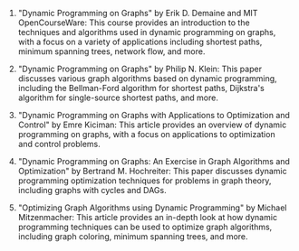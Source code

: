 

1. "Dynamic Programming on Graphs" by Erik D. Demaine and MIT OpenCourseWare: This course provides an introduction to the techniques and algorithms used in dynamic programming on graphs, with a focus on a variety of applications including shortest paths, minimum spanning trees, network flow, and more.

2. "Dynamic Programming on Graphs" by Philip N. Klein: This paper discusses various graph algorithms based on dynamic programming, including the Bellman-Ford algorithm for shortest paths, Dijkstra's algorithm for single-source shortest paths, and more.

3. "Dynamic Programming on Graphs with Applications to Optimization and Control" by Emre Kiciman: This article provides an overview of dynamic programming on graphs, with a focus on applications to optimization and control problems.

4. "Dynamic Programming on Graphs: An Exercise in Graph Algorithms and Optimization" by Bertrand M. Hochreiter: This paper discusses dynamic programming optimization techniques for problems in graph theory, including graphs with cycles and DAGs.

5. "Optimizing Graph Algorithms using Dynamic Programming" by Michael Mitzenmacher: This article provides an in-depth look at how dynamic programming techniques can be used to optimize graph algorithms, including graph coloring, minimum spanning trees, and more.